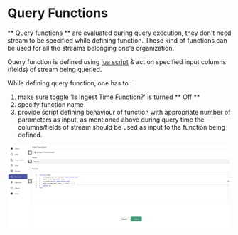 # Query Functions

** Query functions ** are evaluated during query execution, they don't need stream to be specified while defining function. These kind of functions can be used for all the streams belonging one's organization.

Query function is defined using [lua script](https://www.lua.org/) & act on specified input columns (fields) of stream being queried.

While defining query function, one has to :

1. make sure toggle 'Is Ingest Time Function?' is turned ** Off ** 
1. specify function name
1. provide script defining behaviour of function with appropriate number of parameters as input, as mentioned above during query time the columns/fields of stream should be used as input to the function being defined.



![Query Functions](../../images/Query_function.jpg)
